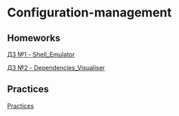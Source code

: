 # Configuration-management
## Homeworks
[ДЗ №1 - Shell_Emulator](https://github.com/Wh1teMag1c/Configuration-management/tree/main/Homeworks/dz1)

[ДЗ №2 - Dependencies_Visualiser](https://github.com/Wh1teMag1c/Configuration-management/tree/main/Homeworks/dz2)
## Practices
[Practices](https://github.com/Wh1teMag1c/Configuration-management/tree/main/Pracs)

